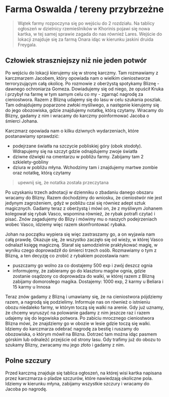 # Farma Oswalda / tereny przybrzeżne

> Wątek farmy rozpoczyna się po wejściu do 2 rozdziału. Na tablicy ogłoszeń w dzielnicy rzemieślników w Khorinis pojawi się nowa kartka, w tej samej sprawie zagada do nas również Lares. Wejście do lokacji znajduje się za farmą Onara idąc w kierunku jaskini druida Freygala.

## Człowiek straszniejszy niż nie jeden potwór

Po wejściu do lokacji kierujemy się w stronę karczmy. Tam rozmawiamy z karczmarzem Jacobem, który opowiada nam o wielkim cieniostworze terroryzującym całą okolicę. Po rozmowie z oberżystą spotykamy Bliznę - dawnego ochroniarza Gomeza. Dowiadujemy się od niego, że opuścił Kruka i przybył na farmę w tym samym celu co my - zgarnąć nagrodę za cieniostwora. Razem z Blizną udajemy się do lasu w celu szukania poszlak. Tam odnajdujemy poparzone zwłoki myśliwego, a następnie kierujemy się do jego obozowiska, gdzie znajdujemy notatkę, którą czytamy. Wracamy do Blizny, gadamy z nim i wracamy do karczmy poinformować Jacoba o śmierci Johana.

Karczmarz opowiada nam o kilku dziwnych wydarzeniach, które postanawiamy sprawdzić:

- podejrzane światła na szczycie pobliskiej góry (obok stodoły). Wdrapujemy się na szczyt gdzie odnajdujemy zwoje światła
- dziwne dźwięki na cmentarzu w pobliżu farmy. Zabijamy tam 2 szkielety-gobliny
- dziura w pobliżu młyna. Wchodzimy tam i znajdujemy martwe zombie oraz notatkę, którą czytamy
> upewnij się, że notatka została przeczytana

Po uzyskaniu trzech adnotacji w dzienniku o zbadaniu danego obszaru wracamy do Blizny. Razem dochodzimy do wniosku, że cieniostwór nie jest jedynym zagrożeniem, gdyż w pobliżu czai się równiez adept sztuk magicznych. Gadamy teraz z oberżystą i mówi on, że z myśliwym Johanem kolegował się rybak Vasco, wspomina również, że rybak potrafi czytać i pisać. Znów zagadujemy do Blizy i mówimy mu o naszych podejrzeniach wobec Vasco, idziemy więc razem skonfrontować rybaka.

Johan na początku wypiera się więc zastraszamy go, a on wyjawia nam całą prawdę. Okazuje się, że wszystko zaczęło się od wieży, w której Vasco odnalazł księgę magiczną. Starał się samodzielnie praktykować magię, w wyniku czego doprowadził do śmierci trzech osób. Rozmawiamy o tym z Blizną, a ten decyzję co zrobić z rybakiem pozostawia nam:

- puszczamy go wolno za co dostajemy 500 exp i zwój deszcz ognia
- informujemy, że zabieramy go do klasztoru magów ognia, gdzie zostanie osądzony co doprowadza do walki, w której razem z Blizną zabijamy domorosłego magika. Dostajemy: 1000 exp, 2 karmy u Beliara i 15 karmy u Innosa

Teraz znów gadamy z Blizną i umawiamy się, że na cieniostwora pójdziemy razem, a nagrodą się podzielimy. Informuje nas on również o istnieniu obozu niedaleko farmy, w którym toczą się walki na arenie. Gdy już uznamy, że chcemy wyruszyć na polowanie gadamy z nim jeszcze raz i razem udajemy się do legowiska potwora. Po zabiciu mrocznego cieniostwora Blizna mówi, że znajdziemy go w obozie w lesie gdzie toczą się walki. Idziemy do karczmarza odebrać nagrodę za bestię i ruszamy do obozowiska, o którym mówił na Blizna. Dotrzeć tam można idąc pasmem górskim lub odnaleźć przejście od strony lasu. Gdy trafimy już do obozu to szukamy Blizny, zwracamy mu jego złoto i gadamy z nim.

## Polne szczury

Przed karczmą znajduje się tablica ogłoszeń, na której wisi kartka napisana przez karczmarza o pladze szczurów, które nawiedzają okoliczne pola. Idziemy w kierunku młyna, zabijamy wszystkie szczury i wracamy do Jacoba po nagrodę.
